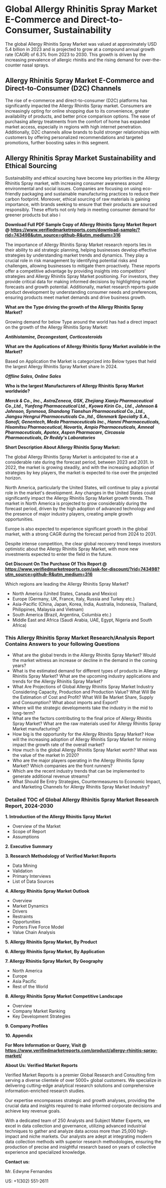 <h1>Global Allergy Rhinitis Spray Market E-Commerce and Direct-to-Consumer, Sustainability</h1><p class=""><p>The global Allergy Rhinitis Spray Market was valued at approximately USD 5.4 billion in 2023 and is projected to grow at a compound annual growth rate (CAGR) of 6.3% from 2023 to 2030. This growth is driven by the increasing prevalence of allergic rhinitis and the rising demand for over-the-counter nasal sprays.</p><h2>Allergy Rhinitis Spray Market E-Commerce and Direct-to-Consumer (D2C) Channels</h2><p>The rise of e-commerce and direct-to-consumer (D2C) platforms has significantly impacted the Allergy Rhinitis Spray market. Consumers are increasingly opting for online shopping due to its convenience, greater availability of products, and better price comparison options. The ease of purchasing allergy treatments from the comfort of home has expanded market access, especially in regions with high internet penetration. Additionally, D2C channels allow brands to build stronger relationships with customers by offering personalized recommendations and targeted promotions, further boosting sales in this segment.</p><h2>Allergy Rhinitis Spray Market Sustainability and Ethical Sourcing</h2><p>Sustainability and ethical sourcing have become key priorities in the Allergy Rhinitis Spray market, with increasing consumer awareness around environmental and social issues. Companies are focusing on using eco-friendly packaging and sustainable manufacturing practices to reduce their carbon footprint. Moreover, ethical sourcing of raw materials is gaining importance, with brands seeking to ensure that their products are sourced responsibly. These efforts not only help in meeting consumer demand for greener products but also i</p><p class=""><strong>Download Full PDF Sample Copy of Allergy Rhinitis Spray Market Report @ <a href="https://www.verifiedmarketreports.com/download-sample/?rid=743498&utm_source=github-R&utm_medium=316" target="_blank">https://www.verifiedmarketreports.com/download-sample/?rid=743498&utm_source=github-R&utm_medium=316</a></strong></p><p>The importance of&nbsp;Allergy Rhinitis Spray Market research reports lies in their ability to aid strategic planning, helping businesses develop effective strategies by understanding market trends and dynamics. They play a crucial role in risk management by identifying potential risks and challenges, allowing businesses to mitigate them proactively. These reports offer a competitive advantage by providing insights into competitors' strategies and Allergy Rhinitis Spray Market positioning. For investors, they provide critical data for making informed decisions by highlighting market forecasts and growth potential. Additionally, market research reports guide product development by understanding consumer needs and preferences, ensuring products meet market demands and drive business growth.</p><p><strong>What are the&nbsp;Type driving the growth of the Allergy Rhinitis Spray Market?</strong></p><p id="" class="">Growing demand for below Type around the world has had a direct impact on the growth of the Allergy Rhinitis Spray Market:</p><p class=""><em><strong>Antihistamine, Decongestant, Corticosteroids</strong></em></p><p class=""><strong>What are the&nbsp;Applications&nbsp;of Allergy Rhinitis Spray Market available in the Market?</strong></p><p id="" class="">Based on Application the Market is categorized into Below types that held the largest Allergy Rhinitis Spray Market share In 2024.</p><p class=""><em><strong>Offline Sales, Online Sales</strong></em></p><p class=""><strong>Who is the largest Manufacturers of Allergy Rhinitis Spray Market worldwide?</strong></p><p><em><strong>Merck & Co., Inc., AstraZeneca, GSK, Zhejiang Xianju Pharmaceutical Co.,Ltd., Yunfeng Pharmaceutical Ltd., Kyowa Kirin Co., Ltd., Johnson & Johnson, Synmosa, Shandong Tianshun Pharmaceutical Co.,Ltd., Jiangsu Hengrui Pharmaceuticals Co.,ltd., Glenmark Specialty S.A., Sanofi, Genentech, Meda Pharmaceuticals Inc., Hanmi Pharmaceuticals, Hisamitsu Pharmaceutical, Novartis, Ampio Pharmaceuticals, Amneal Pharmaceuticals, Apotex, Aspen Pharmacare, Circassia Pharmaceuticals, Dr Reddy's Laboratories</strong></em></p><p id="" class=""><strong>Short Description About Allergy Rhinitis Spray Market:</strong></p><p>The global Allergy Rhinitis Spray Market is anticipated to rise at a considerable rate during the forecast period, between 2023 and 2031. In 2022, the market is growing steadily, and with the increasing adoption of strategies by key players, the market is expected to rise over the projected horizon.</p><p>North America, particularly the United States, will continue to play a pivotal role in the market's development. Any changes in the United States could significantly impact the Allergy Rhinitis Spray Market growth trends. The market in North America is projected to grow considerably during the forecast period, driven by the high adoption of advanced technology and the presence of major industry players, creating ample growth opportunities.</p><p>Europe is also expected to experience significant growth in the global market, with a strong CAGR during the forecast period from 2024 to 2031.</p><p>Despite intense competition, the clear global recovery trend keeps investors optimistic about the Allergy Rhinitis Spray Market, with more new investments expected to enter the field in the future.</p><p id="" class=""><strong>Get Discount On The Purchase Of This Report @ <a href="https://www.verifiedmarketreports.com/ask-for-discount/?rid=743498?utm_source=github-R&utm_medium=316" target="_blank">https://www.verifiedmarketreports.com/ask-for-discount/?rid=743498?utm_source=github-R&utm_medium=316</a></strong></p><p class="">Which regions are leading the Allergy Rhinitis Spray Market?</p><ul><li>North America (United States, Canada and Mexico)</li><li>Europe (Germany, UK, France, Italy, Russia and Turkey etc.)</li><li>Asia-Pacific (China, Japan, Korea, India, Australia, Indonesia, Thailand, Philippines, Malaysia and Vietnam)</li><li>South America (Brazil, Argentina, Columbia etc.)</li><li>Middle East and Africa (Saudi Arabia, UAE, Egypt, Nigeria and South Africa)</li></ul><h3 id="" class="">This Allergy Rhinitis Spray Market Research/Analysis Report Contains Answers to your following Questions</h3><ul><li>What are the global trends in the Allergy Rhinitis Spray Market? Would the market witness an increase or decline in the demand in the coming years?</li><li>What is the estimated demand for different types of products in Allergy Rhinitis Spray Market? What are the upcoming industry applications and trends for the Allergy Rhinitis Spray Market?</li><li>What Are Projections of Global Allergy Rhinitis Spray Market Industry Considering Capacity, Production and Production Value? What Will Be the Estimation of Cost and Profit? What Will Be Market Share, Supply and Consumption? What about imports and Export?</li><li>Where will the strategic developments take the industry in the mid to long-term?</li><li>What are the factors contributing to the final price of Allergy Rhinitis Spray Market? What are the raw materials used for Allergy Rhinitis Spray Market manufacturing?</li><li>How big is the opportunity for the Allergy Rhinitis Spray Market? How will the increasing adoption of Allergy Rhinitis Spray Market for mining impact the growth rate of the overall market?</li><li>How much is the global Allergy Rhinitis Spray Market worth? What was the value of the market In 2020?</li><li>Who are the major players operating in the Allergy Rhinitis Spray Market? Which companies are the front runners?</li><li>Which are the recent industry trends that can be implemented to generate additional revenue streams?</li><li>What Should Be Entry Strategies, Countermeasures to Economic Impact, and Marketing Channels for Allergy Rhinitis Spray Market Industry?</li></ul><h3 id="" class="">Detailed TOC of Global Allergy Rhinitis Spray Market Research Report, 2024-2030</h3><p id="" class=""><strong>1. Introduction of the Allergy Rhinitis Spray Market</strong></p><ul><li>Overview of the Market</li><li>Scope of Report</li><li>Assumptions</li></ul><p id="" class=""><strong>2. Executive Summary</strong></p><p id="" class=""><strong>3. Research Methodology of Verified Market Reports</strong></p><ul><li>Data Mining</li><li>Validation</li><li>Primary Interviews</li><li>List of Data Sources</li></ul><p id="" class=""><strong>4. Allergy Rhinitis Spray Market Outlook</strong></p><ul><li>Overview</li><li>Market Dynamics</li><li>Drivers</li><li>Restraints</li><li>Opportunities</li><li>Porters Five Force Model</li><li>Value Chain Analysis</li></ul><p id="" class=""><strong>5. Allergy Rhinitis Spray Market, By Product</strong></p><p id="" class=""><strong>6. Allergy Rhinitis Spray Market, By Application</strong></p><p id="" class=""><strong>7. Allergy Rhinitis Spray Market, By Geography</strong></p><ul><li>North America</li><li>Europe</li><li>Asia Pacific</li><li>Rest of the World</li></ul><p id="" class=""><strong>8. Allergy Rhinitis Spray Market Competitive Landscape</strong></p><ul><li>Overview</li><li>Company Market Ranking</li><li>Key Development Strategies</li></ul><p id="" class=""><strong>9. Company Profiles</strong></p><p id="" class=""><strong>10. Appendix</strong></p><p id="" class=""><strong>For More Information or Query, Visit @ <a href="https://www.verifiedmarketreports.com/product/allergy-rhinitis-spray-market/" target="_blank">https://www.verifiedmarketreports.com/product/allergy-rhinitis-spray-market/</a></strong></p><p id="" class=""><strong>About Us: Verified Market Reports</strong></p><p id="" class="">Verified Market Reports is a premier Global Research and Consulting firm serving a diverse clientele of over 5000+ global customers. We specialize in delivering cutting-edge analytical research solutions and comprehensive information-enriched research studies.</p><p id="" class="">Our expertise encompasses strategic and growth analyses, providing the crucial data and insights required to make informed corporate decisions and achieve key revenue goals.</p><p id="" class="">With a dedicated team of 250 Analysts and Subject Matter Experts, we excel in data collection and governance, utilizing advanced industrial techniques to gather and analyze data across more than 25,000 high-impact and niche markets. Our analysts are adept at integrating modern data collection methods with superior research methodologies, ensuring the production of precise and insightful research based on years of collective experience and specialized knowledge.</p><p id="" class=""><strong>Contact us:</strong></p><p id="" class="">Mr. Edwyne Fernandes</p><p id="" class="">US: +1(302) 551-2611</p>